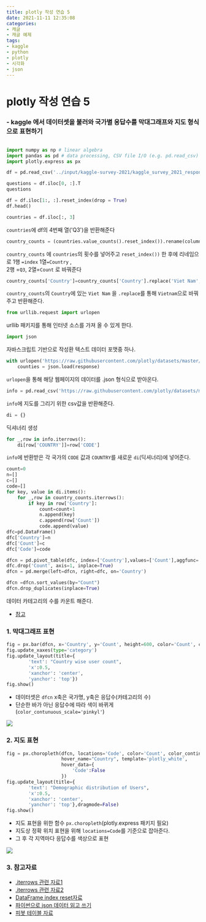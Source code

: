 ```yaml
---
title: plotly 작성 연습 5
date: 2021-11-11 12:35:08
categories:
- 캐글
- 캐글 예제
tags:
- kaggle
- python
- plotly
- 시각화
- json
---
```


# plotly 작성 연습 5
### - kaggle 에서 데이터셋을 불러와 국가별 응답수를 막대그래프와 지도 형식으로 표현하기

```python

import numpy as np # linear algebra
import pandas as pd # data processing, CSV file I/O (e.g. pd.read_csv)
import plotly.express as px

df = pd.read_csv('../input/kaggle-survey-2021/kaggle_survey_2021_responses.csv', low_memory=False)


```


```python
questions = df.iloc[0, :].T
questions
```


```python
df = df.iloc[1:, :].reset_index(drop = True)
df.head()
```


```python
countries = df.iloc[:, 3]
```
`countries`에 df의 4번째 열('Q3')을 반환해준다

```python
country_counts = (countries.value_counts().reset_index()).rename(columns = {'index':'Country','Q3': 'Count'})
```
`country_counts` 에 `countries`의 횟수를 넣어주고 `reset_index())` 한 후에 리네임으로 1행  `=index` 1열`=Country` ,<br> 2행 =`Q3`, 2열=`Count` 로 바꿔준다
```python
country_counts['Country']=country_counts['Country'].replace('Viet Nam', 'Vietnam')
```
`country_counts`의 `Country`에 있는 `Viet Nam` 을 `.replace`를 통해 `Vietnam`으로 바꿔주고 반환해준다. 
```python
from urllib.request import urlopen
```
urllib 패키지를 통해 인터넷 소스를 가져 올 수 있게 한다.
```python
import json
```
자바스크립트 기반으로 작성환 텍스트 데이터 포맷중 하나.
```python
with urlopen('https://raw.githubusercontent.com/plotly/datasets/master/geojson-counties-fips.json') as response:
    counties = json.load(response)
```
`urlopen`을 통해 해당 웹페이지의 데이터를 .json 형식으로 받아온다.
```python
info = pd.read_csv('https://raw.githubusercontent.com/plotly/datasets/master/2014_world_gdp_with_codes.csv')
```
`info`에 지도를 그리기 위한 csv값을 반환해준다.
```python
di = {}
```
딕셔너리 생성
```python
for _,row in info.iterrows():
    di[row['COUNTRY']]=row['CODE']
```
`info`에 반환받은 각 국가의 `CODE` 값과 `COUNTRY`를 새로운 `di`(딕셔너리)에 넣어준다.

```python
count=0
n=[]
c=[]
code=[]
for key, value in di.items():
    for _,row in country_counts.iterrows():
        if key in row['Country']:
            count=count+1
            n.append(key)
            c.append(row['Count'])
            code.append(value)
dfc=pd.DataFrame()
dfc['Country']=n
dfc['Count']=c
dfc['Code']=code

dfcn = pd.pivot_table(dfc, index=['Country'],values=['Count'],aggfunc='sum').reset_index()
dfc.drop('Count', axis=1, inplace=True)
dfcn = pd.merge(left=dfcn, right=dfc, on='Country')

dfcn =dfcn.sort_values(by="Count")
dfcn.drop_duplicates(inplace=True)

```
데이터 카테고리의 수를 카운트 해준다.
  - [참고](https://www.kaggle.com/j2hoon85/for-newbie-let-s-do-data-transformation)


### 1. 막대그래프 표현
```python
fig = px.bar(dfcn, x='Country', y='Count', height=600, color='Count', color_continuous_scale='pinkyl', template='plotly_white')
fig.update_xaxes(type='category')
fig.update_layout(title={
        'text': "Country wise user count",
        'x':0.5,
        'xanchor': 'center',
        'yanchor': 'top'})
fig.show()
```
 - 데이터셋은 `dfcn` x축은 국가명, y축은 응답수(카테고리의 수) 
 - 단순한 바가 아닌 응답수에 따라 색이 바뀌게(`color_contunuous_scale='pinkyl'`)

![](/images/plotly/barchar01.png)

### 2. 지도 표현
```python
fig = px.choropleth(dfcn, locations='Code', color='Count', color_continuous_scale='pinkyl',
                    hover_name="Country", template='plotly_white',
                    hover_data={
                        'Code':False
                    })
fig.update_layout(title={
        'text': "Demographic distribution of Users",
        'x':0.5,
        'xanchor': 'center',
        'yanchor': 'top'},dragmode=False)
fig.show()
```
 - 지도 표현을 위한 함수 `px.choropleth`(plotly.express 패키지 필요)
 - 지도상 정확 위치 표현을 위해 `locations=Code`를 기준으로 잡아준다.
 - 그 후 각 지역마다 응답수를 색상으로 표현

![](/images/plotly/mapchar01.png)

### 3. 참고자료

- [.iterrows 관련 자료1](https://fourier.dev/programming/2019/03/03/pandas_data_handling_2.html)
- [.iterrows 관련 자료2](https://dschloe.github.io/python/pandas/iterrows/)
- [DataFrame index reset자료](https://rfriend.tistory.com/456)
- [파이썬으로 json 데이터 읽고 쓰기](https://rfriend.tistory.com/474)
- [피봇 테이블 자료](https://wikidocs.net/46755)